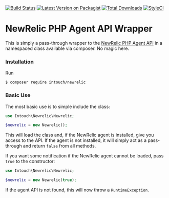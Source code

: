 [![Build Status](https://img.shields.io/travis/In-Touch/newrelic/master.svg?style=flat-square)](https://travis-ci.org/In-Touch/newrelic)
[![Latest Version on Packagist](https://img.shields.io/packagist/v/intouch/newrelic.svg?style=flat-square)](https://packagist.org/packages/intouch/newrelic)
[![Total Downloads](https://img.shields.io/packagist/dt/intouch/newrelic.svg?style=flat-square)](https://packagist.org/packages/intouch/newrelic)
[![StyleCI](https://styleci.io/repos/9600626/shield)](https://styleci.io/repos/9600626)

# NewRelic PHP Agent API Wrapper

This is simply a pass-through wrapper to the [NewRelic PHP Agent API](https://newrelic.com/docs/php/the-php-api) in a namespaced class available via composer.  No magic here.

### Installation

Run

```
$ composer require intouch/newrelic
```

### Basic Use

The most basic use is to simple include the class:

```php
use Intouch\Newrelic\Newrelic;

$newrelic = new Newrelic();
```

This will load the class and, if the NewRelic agent is installed, give you access to the API.  If the agent is not installed, it will simply act as a pass-through and return `false` from all methods.

If you want some notification if the NewRelic agent cannot be loaded, pass `true` to the constructor:

```php
use Intouch\Newrelic\Newrelic;

$newrelic = new Newrelic(true);
```

If the agent API is not found, this will now throw a `RuntimeException`.
